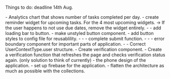 Things to do: deadline 14th Aug.

<WidgetIdeas>
- Analytics chart that shows number of tasks completed per day.
- create reminder widget for upcoming tasks. For the 4 most upcoming widgets.
  -> If the user happens to not use due dates, remove the widget entirely.
</WidgetIdeas>

<CurrentPlan>
- <Tangent>
- add loading bar to button.
- make unstyled button component.
- add button styles to config file for reusablility.
- </Tangent>
-
- complete submit function.
-
-
- error boundary component for important parts of application.
-
- Correct UserContextType.user structure.
- Create verification component.
- Create a verification function that refreshes the
  page and checks verification status again. (only solution to think of currently)
</CurrentPlan>

<AppWideIdeas>
- the phone design of the application.
- set up firebase for the application.
- flatten the architecture as much as possible with the collections.
</AppWideIdeas>
